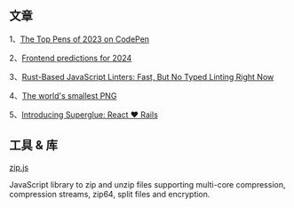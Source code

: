 ## 文章
1、[The Top Pens of 2023 on CodePen](https://codepen.io/2023/popular)

2、[Frontend predictions for 2024](https://buttondown.email/whatever_jamie/archive/frontend-predictions-for-2024/)

3、[Rust-Based JavaScript Linters: Fast, But No Typed Linting Right Now](https://www.joshuakgoldberg.com/blog/rust-based-javascript-linters-fast-but-no-typed-linting-right-now/)

4、[The world's smallest PNG](https://evanhahn.com/worlds-smallest-png/)

5、[Introducing Superglue: React ❤️ Rails](https://thoughtbot.com/blog/introducing-superglue)

## 工具 & 库

[zip.js](https://github.com/gildas-lormeau/zip.js)

JavaScript library to zip and unzip files supporting multi-core compression, compression streams, zip64, split files and encryption.